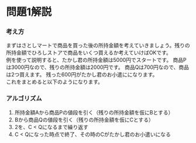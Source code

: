 # 問題1解説

### 考え方
まずはさとしマートで商品を買った後の所持金額を考えていきましょう。残りの所持金額でひろしストアで商品をいくつ買えるか考えていけばOKです。  
例を使って説明すると、たかし君の所持金額は5000円でスタートです。
商品Pは3000円なので、残りの所持金額は2000円です。
商品Qは700円なので、商品は2つ買えます。
残った600円がたかし君のお小遣にになります。  
これをまとめると以下のようになります。

### アルゴリズム

1. 所持金額Aから商品Pの値段を引く（残りの所持金額を仮にBとする）
1. Bから商品Qの値段を引く（残りの所持金額を仮にCとする）
1. 2を、C < Qになるまで繰り返す
1. C < Qになった時点で終了、その時のCがたかし君のお小遣いになる